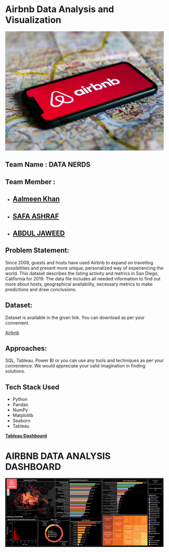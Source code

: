 # Airbnb Data Analysis and Visualization

![airbnb](https://github.com/Abdul-Jaweed/Airbnb-Data-Analysis/blob/main/Images/airbnb.jpg)

Team Name : DATA NERDS
--------------------

Team Member :
-------------

-   ## [Aalmeen Khan](https://www.linkedin.com/in/aalmeenkhan786/)

-   ## [SAFA ASHRAF](https://www.linkedin.com/in/safa-ashraf-665011233/)


-   ## [ABDUL JAWEED](https://www.linkedin.com/in/abdul-jaweed-datascientist/)


Problem Statement:
------------------

Since 2008, guests and hosts have used Airbnb to expand on travelling possibilities and present more unique, personalized way of experiencing the world.
This dataset describes the listing activity and metrics in San Diego, California for 2019.
The data file includes all needed information to find out more about hosts, geographical availability, necessary metrics to make predictions and draw conclusions.


Dataset:
--------

Dataset is available in the given link. You can download as per your convenient.

[Airbnb](https://raw.githubusercontent.com/Abdul-Jaweed/Airbnb-Data-Analysis/main/Dataset/airbnb%20prices.csv)



Approaches:
-----------

SQL, Tableau, Power BI or you can use any tools and techniques as per your
convenience. We would appreciate your valid imagination in finding solutions.


## Tech Stack Used

- Python
- Pandas
- NumPy
- Matplotlib
- Seaborn
- Tableau



**[Tableau Dashboard](https://public.tableau.com/app/profile/aalmeen.khan7772/viz/Airbnb_16853465077110/Dashboard1)**

# AIRBNB DATA ANALYSIS DASHBOARD

![IMAGE](https://github.com/Abdul-Jaweed/Airbnb-Data-Analysis/blob/main/Images/dashboard.PNG)